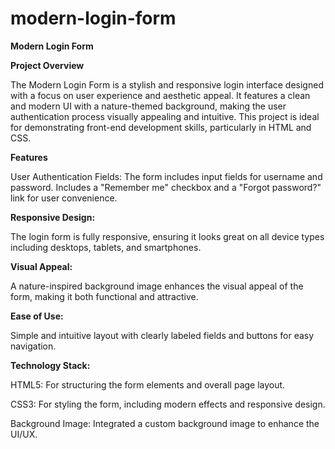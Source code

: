 # modern-login-form

**Modern Login Form**

**Project Overview**

The Modern Login Form is a stylish and responsive login interface designed with a focus on user experience and aesthetic appeal. It features a clean and modern UI with a nature-themed background, making the user authentication process visually appealing and intuitive. This project is ideal for demonstrating front-end development skills, particularly in HTML and CSS.

**Features**

User Authentication Fields:
The form includes input fields for username and password.
Includes a "Remember me" checkbox and a "Forgot password?" link for user convenience.

**Responsive Design:**

The login form is fully responsive, ensuring it looks great on all device types including desktops, tablets, and smartphones.

**Visual Appeal:**

A nature-inspired background image enhances the visual appeal of the form, making it both functional and attractive.

**Ease of Use:**

Simple and intuitive layout with clearly labeled fields and buttons for easy navigation.

**Technology Stack:**

HTML5: For structuring the form elements and overall page layout.

CSS3: For styling the form, including modern effects and responsive design.

Background Image: Integrated a custom background image to enhance the UI/UX.

